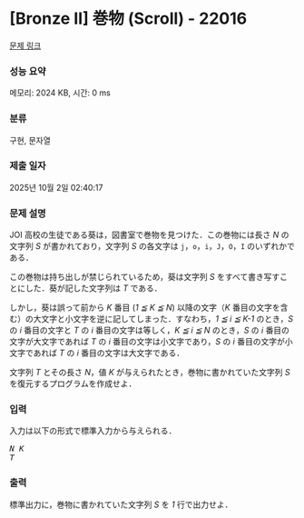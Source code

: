 # [Bronze II] 巻物 (Scroll) - 22016 

[문제 링크](https://www.acmicpc.net/problem/22016) 

### 성능 요약

메모리: 2024 KB, 시간: 0 ms

### 분류

구현, 문자열

### 제출 일자

2025년 10월 2일 02:40:17

### 문제 설명

<p>JOI 高校の生徒である葵は，図書室で巻物を見つけた．この巻物には長さ <var>N</var> の文字列 <var>S</var> が書かれており，文字列 <var>S</var> の各文字は <code>j</code>，<code>o</code>，<code>i</code>，<code>J</code>，<code>O</code>，<code>I</code> のいずれかである．</p>

<p>この巻物は持ち出しが禁じられているため，葵は文字列 <var>S</var> をすべて書き写すことにした．葵が記した文字列は <var>T</var> である．</p>

<p>しかし，葵は誤って前から <var>K</var> 番目 (<var>1 ≦ K ≦ N</var>) 以降の文字（<var>K</var> 番目の文字を含む）の大文字と小文字を逆に記してしまった．すなわち，<var>1 ≦ i ≦ K-1</var> のとき，<var>S</var> の <var>i</var> 番目の文字と <var>T</var> の <var>i</var> 番目の文字は等しく，<var>K ≦ i ≦ N</var> のとき，<var>S</var> の <var>i</var> 番目の文字が大文字であれば <var>T</var> の <var>i</var> 番目の文字は小文字であり，<var>S</var> の <var>i</var> 番目の文字が小文字であれば <var>T</var> の <var>i</var> 番目の文字は大文字である．</p>

<p>文字列 <var>T</var> とその長さ <var>N</var>，値 <var>K</var> が与えられたとき，巻物に書かれていた文字列 <var>S</var> を復元するプログラムを作成せよ．</p>

### 입력 

 <p>入力は以下の形式で標準入力から与えられる．</p>

<pre><var>N</var> <var>K</var>
<var>T</var></pre>

### 출력 

 <p>標準出力に，巻物に書かれていた文字列 <var>S</var> を <var>1</var> 行で出力せよ．</p>

